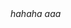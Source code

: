 <!DOCTYPE html>
<html>
<head>
	<title>holiday</title>
</head>
<body>
    <i>hahaha</i>
    <i>aaa</i>
</body>
</html>